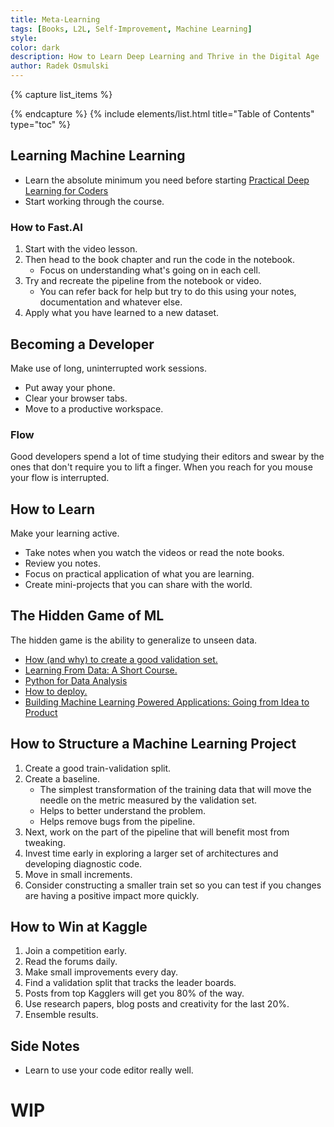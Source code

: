 ```yaml
---
title: Meta-Learning
tags: [Books, L2L, Self-Improvement, Machine Learning]
style: 
color: dark
description: How to Learn Deep Learning and Thrive in the Digital Age
author: Radek Osmulski
---
```


{% capture list_items %}

{% endcapture %}
{% include elements/list.html title="Table of Contents" type="toc" %}

## Learning Machine Learning
* Learn the absolute minimum you need before starting [Practical Deep Learning for Coders](https://course.fast.ai/)
* Start working through the course.

### How to Fast.AI
1. Start with the video lesson.
2. Then head to the book chapter and run the code in the notebook.
    * Focus on understanding what's going on in each cell.
3. Try and recreate the pipeline from  the notebook or video.
    * You can refer back for help but try to do this using your notes, documentation and whatever else.
4. Apply what you have learned to a new dataset.

## Becoming a Developer
Make use of long, uninterrupted work sessions.
* Put away your phone.
* Clear your browser tabs.
* Move to a productive workspace.

### Flow
Good developers spend a lot of time studying their editors and swear by the ones that don't require you to lift a finger. When you reach for you mouse your flow is interrupted.

## How to Learn
Make your learning active.
* Take notes when you watch the videos or read the note books.
* Review you notes.
* Focus on practical application of what you are learning.
* Create mini-projects that you can share with the world.

## The Hidden Game of ML
The hidden game is the ability to generalize to unseen data.
* [How (and why) to create a good validation set.](https://www.fast.ai/2017/11/13/validation-sets/)
* [Learning From Data: A Short Course.](https://www.amazon.com/Learning-Data-Yaser-S-Abu-Mostafa/dp/1600490069)
* [Python for Data Analysis](https://wesmckinney.com/book/)
* [How to deploy.](https://youtu.be/5L3Ao5KuCC4)
* [Building Machine Learning Powered Applications: Going from Idea to Product](https://www.amazon.com/Building-Machine-Learning-Powered-Applications/dp/149204511X)

## How to Structure a Machine Learning Project
1. Create a good train-validation split.
2. Create a baseline.
    * The simplest transformation of the training data that will move the needle on the metric measured by the validation set.
    * Helps to better understand the problem.
    * Helps remove bugs from the pipeline.
3. Next, work on the part of the pipeline that will benefit most from tweaking.
4. Invest time early in exploring a larger set of architectures and developing diagnostic code.
5. Move in small increments.
6. Consider constructing a smaller train set so you can test if you changes are having a positive impact more quickly.

## How to Win at Kaggle
1. Join a competition early.
2. Read the forums daily.
3. Make small improvements every day.
4. Find a validation split that tracks the leader boards.
5. Posts from top Kagglers will get you 80% of the way.
6. Use research papers, blog posts and creativity for the last 20%.
7. Ensemble results.


## Side Notes
* Learn to use your code editor really well.

# WIP